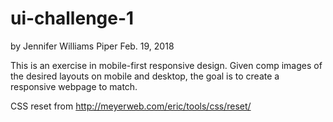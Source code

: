 # ui-challenge-1

by Jennifer Williams Piper
Feb. 19, 2018

This is an exercise in mobile-first responsive design. Given comp images of the desired layouts on mobile and desktop, the goal is to create a responsive webpage to match.

CSS reset from  http://meyerweb.com/eric/tools/css/reset/ 